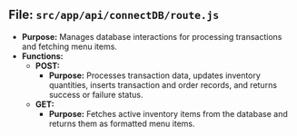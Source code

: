 ## File: `src/app/api/connectDB/route.js`
- **Purpose:** Manages database interactions for processing transactions and fetching menu items.
- **Functions:**
  - **POST:**
    - **Purpose:** Processes transaction data, updates inventory quantities, inserts transaction and order records, and returns success or failure status.
  - **GET:**
    - **Purpose:** Fetches active inventory items from the database and returns them as formatted menu items.
